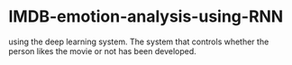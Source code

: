 # IMDB-emotion-analysis-using-RNN
using the deep learning system. The system that controls whether the person likes the movie or not has been developed.
